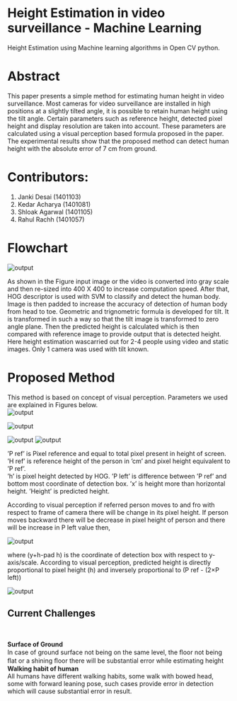 

# Height Estimation in video surveillance - Machine Learning

Height Estimation using Machine learning algorithms in Open CV python. 

# Abstract <br/>

This paper presents a simple method for estimating human height in video surveillance. Most cameras for video surveillance are installed in high positions at a slightly tilted angle, it is possible to retain human height using the tilt angle. Certain parameters such as reference height, detected pixel height and display resolution are taken into account. These parameters are calculated using a visual perception based formula proposed in the paper. The experimental results show that the proposed method can detect human height with the absolute error of 7 cm from ground. 

# Contributors:<br/>
1. Janki Desai (1401103)<br/>
2. Kedar Acharya (1401081)<br/>
3. Shloak Agarwal (1401105)<br/>
4. Rahul Rachh (1401057)<br/>

# Flowchart <br/>

![output](https://github.com/janki1996/ML_HeightEstimation/blob/master/flowdiagram.jpg?raw=true)

As shown in the Figure input image or the video is converted into gray scale and then re-sized into 400 X 400 to increase computation speed. After that, HOG descriptor is used with SVM to classify and detect the human body. Image is then padded to increase the accuracy of detection of human body from head to toe. Geometric and trignometric formula is developed for tilt. It is transformed in such a way so that the tilt image is transformed to zero angle plane. Then the predicted height is calculated which is then compared with reference image to provide output that is detected height. Here height estimation wascarried out for 2-4 people using video and static images. Only 1 camera was used with tilt known. 


# Proposed Method
This method is based on concept of visual perception. Parameters we used are explained in Figures below.<br />
 ![output](https://github.com/janki1996/ML_HeightEstimation/blob/master/dig.PNG?raw=true)
 
![output](https://github.com/janki1996/ML_HeightEstimation/blob/master/Fig1.PNG?raw=true)

![output](https://github.com/janki1996/ML_HeightEstimation/blob/master/Fig2.PNG?raw=true)
![output](https://github.com/janki1996/ML_HeightEstimation/blob/master/Fig3.PNG?raw=true)

 ’P ref’ is Pixel reference and equal to total pixel present in height of screen. 
 ’H ref’ is reference height of the person in ’cm’ and pixel height equivalent to ’P ref’.  
 ’h’ is pixel height detected by HOG.
 ’P left’ is difference between ’P ref’ and bottom most coordinate of detection box. 
 ’x’ is height more than horizontal height. 
 ’Height’ is predicted height.
 
According to visual perception if referred person moves to and fro with respect to frame of camera there will be change in its pixel height. If person moves backward there will be decrease in pixel height of person and there will be increase in P left value then,

  ![output](https://github.com/janki1996/ML_HeightEstimation/blob/master/Formula1.JPG?raw=true)
 
 where (y+h-pad h) is the coordinate of detection box with respect to y-axis/scale. According to visual perception, predicted height is directly proportional to pixel height (h) and inversely proportional to (P ref - (2×P left))

 ![output](https://github.com/janki1996/ML_HeightEstimation/blob/master/Formula2.JPG?raw=true)
 
 ## Current Challenges
 <br />
 
 **Surface of Ground** 
 <br />
 In case of ground surface not being on the same level, the ﬂoor not being ﬂat or a shining ﬂoor there will be substantial error while estimating height
 <br />
 **Walking habit of human**
 <br />
  All humans have different walking habits, some walk with bowed head, some with forward leaning pose, such cases provide error in detection which will cause substantial error in result.


 




